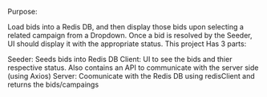 Purpose:

Load bids into a Redis DB, and then display those bids upon selecting a related campaign from a Dropdown. Once a bid is resolved by the Seeder, UI should display it with the appropriate status.
This project Has 3 parts:

Seeder: Seeds bids into Redis DB
Client: UI to see the bids and thier respective status. Also contains an API to communicate with the server side (using Axios)
Server: Coomunicate with the Redis DB using redisClient and returns the bids/campaings

